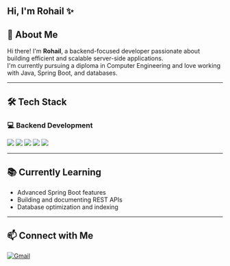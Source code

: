 ## Hi, I'm Rohail ✨

## 👋 About Me

Hi there! I'm **Rohail**, a backend-focused developer passionate about building efficient and scalable server-side applications.  
I'm currently pursuing a diploma in Computer Engineering and love working with Java, Spring Boot, and databases.

---

## 🛠️ Tech Stack

### 💻 Backend Development

<p align="left">
  <img src="https://img.shields.io/badge/Java-007396?style=for-the-badge&logo=java&logoColor=white" />
  <img src="https://img.shields.io/badge/SpringBoot-6DB33F?style=for-the-badge&logo=springboot&logoColor=white" />
  <img src="https://img.shields.io/badge/MySQL-4479A1?style=for-the-badge&logo=mysql&logoColor=white" />
  <img src="https://img.shields.io/badge/Postman-FF6C37?style=for-the-badge&logo=postman&logoColor=white" />
  <img src="https://img.shields.io/badge/REST%20API-02569B?style=for-the-badge&logo=rest&logoColor=white" />
</p>

---

## 📚 Currently Learning
- Advanced Spring Boot features  
- Building and documenting REST APIs  
- Database optimization and indexing

---

## 📫 Connect with Me
[![Gmail](https://img.shields.io/badge/rohail@example.com-D14836?style=for-the-badge&logo=gmail&logoColor=white)](mailto:rohail@example.com)
